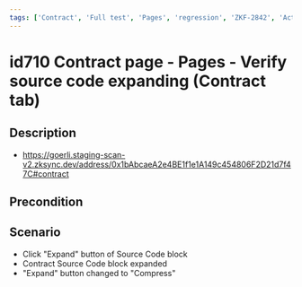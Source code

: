 ```yaml
---
tags: ['Contract', 'Full test', 'Pages', 'regression', 'ZKF-2842', 'Active']
---
```


# id710 Contract page - Pages - Verify source code expanding  (Contract tab)

## Description
  - https://goerli.staging-scan-v2.zksync.dev/address/0x1bAbcaeA2e4BE1f1e1A149c454806F2D21d7f47C#contract

## Precondition


## Scenario
- Click "Expand" button of Source Code block
- Contract Source Code block expanded
- "Expand" button changed to "Compress"
